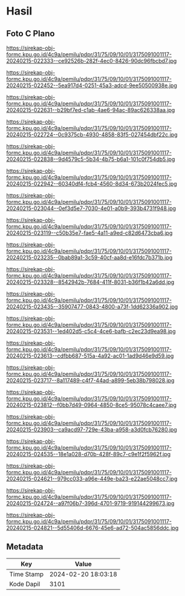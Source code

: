 # Hasil

## Foto C Plano

https://sirekap-obj-formc.kpu.go.id/4c9a/pemilu/pdpr/31/75/09/10/01/3175091001117-20240215-022333--ce92526b-282f-4ec0-8426-90dc96fbcbd7.jpg

https://sirekap-obj-formc.kpu.go.id/4c9a/pemilu/pdpr/31/75/09/10/01/3175091001117-20240215-022452--5ea917d4-0251-45a3-adcd-9ee50500938e.jpg

https://sirekap-obj-formc.kpu.go.id/4c9a/pemilu/pdpr/31/75/09/10/01/3175091001117-20240215-022631--b29bf7ed-c1ab-4ae6-94ac-89ac626338aa.jpg

https://sirekap-obj-formc.kpu.go.id/4c9a/pemilu/pdpr/31/75/09/10/01/3175091001117-20240215-022724--0c9375cb-4930-4858-83f5-027454dbf22c.jpg

https://sirekap-obj-formc.kpu.go.id/4c9a/pemilu/pdpr/31/75/09/10/01/3175091001117-20240215-022838--9d4579c5-5b34-4b75-b6a1-101c0f754db5.jpg

https://sirekap-obj-formc.kpu.go.id/4c9a/pemilu/pdpr/31/75/09/10/01/3175091001117-20240215-022942--60340df4-fcb4-4560-8d34-673b2024fec5.jpg

https://sirekap-obj-formc.kpu.go.id/4c9a/pemilu/pdpr/31/75/09/10/01/3175091001117-20240215-023044--0ef3d5e7-7030-4e01-a0b9-393b4731f948.jpg

https://sirekap-obj-formc.kpu.go.id/4c9a/pemilu/pdpr/31/75/09/10/01/3175091001117-20240215-023119--c50b35e7-fae5-4a11-a9ed-c82d6473cba6.jpg

https://sirekap-obj-formc.kpu.go.id/4c9a/pemilu/pdpr/31/75/09/10/01/3175091001117-20240215-023235--0bab89a1-3c59-40cf-aa8d-e16fdc7b371b.jpg

https://sirekap-obj-formc.kpu.go.id/4c9a/pemilu/pdpr/31/75/09/10/01/3175091001117-20240215-023328--8542942b-7684-411f-8031-b36f1b42a6dd.jpg

https://sirekap-obj-formc.kpu.go.id/4c9a/pemilu/pdpr/31/75/09/10/01/3175091001117-20240215-023435--35907477-0843-4800-a73f-1dd62336a902.jpg

https://sirekap-obj-formc.kpu.go.id/4c9a/pemilu/pdpr/31/75/09/10/01/3175091001117-20240215-023531--1ed402d5-c5c4-4ce6-bafb-c2ec23d9ea98.jpg

https://sirekap-obj-formc.kpu.go.id/4c9a/pemilu/pdpr/31/75/09/10/01/3175091001117-20240215-023613--cdfbb687-515a-4a92-ac01-1ad9d46e9d59.jpg

https://sirekap-obj-formc.kpu.go.id/4c9a/pemilu/pdpr/31/75/09/10/01/3175091001117-20240215-023717--8a117489-c4f7-44ad-a899-5eb38b798028.jpg

https://sirekap-obj-formc.kpu.go.id/4c9a/pemilu/pdpr/31/75/09/10/01/3175091001117-20240215-023812--f0bb7d49-0964-4850-8ce5-95078c4caee7.jpg

https://sirekap-obj-formc.kpu.go.id/4c9a/pemilu/pdpr/31/75/09/10/01/3175091001117-20240215-023903--ca9acd97-729e-43ba-a958-a3d0fcb76280.jpg

https://sirekap-obj-formc.kpu.go.id/4c9a/pemilu/pdpr/31/75/09/10/01/3175091001117-20240215-024535--18e1a028-d70b-428f-89c7-c9e1f2f5962f.jpg

https://sirekap-obj-formc.kpu.go.id/4c9a/pemilu/pdpr/31/75/09/10/01/3175091001117-20240215-024621--979cc033-a96e-449e-ba23-e22ae5048cc7.jpg

https://sirekap-obj-formc.kpu.go.id/4c9a/pemilu/pdpr/31/75/09/10/01/3175091001117-20240215-024724--a97f06b7-396d-4701-9719-919144299673.jpg

https://sirekap-obj-formc.kpu.go.id/4c9a/pemilu/pdpr/31/75/09/10/01/3175091001117-20240215-024821--5d55406d-6676-45e6-ad72-504ac5856ddc.jpg


## Metadata

| Key        | Value               |
| ---------- | ------------------- |
| Time Stamp | 2024-02-20 18:03:18 |
| Kode Dapil | 3101                |



